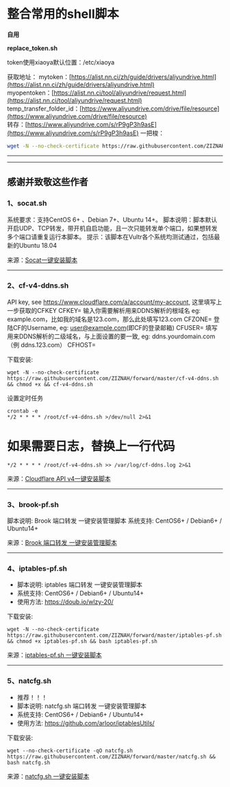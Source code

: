 
# 整合常用的shell脚本

**自用**

**replace_token.sh**

token使用xiaoya默认位置：/etc/xiaoya

获取地址：
mytoken：[https://alist.nn.ci/zh/guide/drivers/aliyundrive.html](https://alist.nn.ci/zh/guide/drivers/aliyundrive.html)  
myopentoken：[https://alist.nn.ci/tool/aliyundrive/request.html](https://alist.nn.ci/tool/aliyundrive/request.html)  
temp_transfer_folder_id：[https://www.aliyundrive.com/drive/file/resource](https://www.aliyundrive.com/drive/file/resource)  
转存：[https://www.aliyundrive.com/s/rP9gP3h9asE](https://www.aliyundrive.com/s/rP9gP3h9asE)
一把梭：
~~~bash
wget -N --no-check-certificate https://raw.githubusercontent.com/ZIZNAH/forward/master/replace_token.sh && chmod +x replace_token.sh && bash replace_token.sh
~~~
---------------------------------------------------------------------



------------------------------------------------------------------------------------------
**感谢并致敬这些作者**
------------------------------------------------------------------------------------------
### **1、socat.sh**

系统要求：支持CentOS 6+ 、Debian 7+、Ubuntu 14+。
脚本说明：脚本默认开启UDP、TCP转发，带开机自启功能，且一次只能转发单个端口，如果想转发多个端口请重复运行本脚本。
提示：该脚本在Vultr各个系统均测试通过，包括最新的Ubuntu 18.04

来源：[Socat一键安装脚本](https://www.moerats.com/archives/621/)

------------------------------------------------------------------------------------------

### **2、cf-v4-ddns.sh**

API key, see https://www.cloudflare.com/a/account/my-account,
这里填写上一步获取的CFKEY
CFKEY=
输入你需要解析用来DDNS解析的根域名 eg: example.com，比如我的域名是123.com，那么此处填写123.com
CFZONE=
登陆CF的Username, eg: user@example.com(即CF的登录邮箱)
CFUSER=
填写用来DDNS解析的二级域名，与上面设置的要一致, eg: ddns.yourdomain.com（例 ddns.123.com）
CFHOST=

下载安装:
~~~
wget -N --no-check-certificate https://raw.githubusercontent.com/ZIZNAH/forward/master/cf-v4-ddns.sh && chmod +x && cf-v4-ddns.sh 
~~~
设置定时任务
~~~
crontab -e
*/2 * * * * /root/cf-v4-ddns.sh >/dev/null 2>&1
~~~
# 如果需要日志，替换上一行代码
~~~
*/2 * * * * /root/cf-v4-ddns.sh >> /var/log/cf-ddns.log 2>&1
~~~
来源：[Cloudflare API v4一键安装脚本](https://github.com/yulewang/cloudflare-api-v4-ddns)

------------------------------------------------------------------------------------------

### **3、brook-pf.sh**

脚本说明: Brook 端口转发 一键安装管理脚本
系统支持: CentOS6+ / Debian6+ / Ubuntu14+

来源：[Brook 端口转发 一键安装管理脚本](https://github.com/ToyoDAdoubiBackup/doubi)

------------------------------------------------------------------------------------------

### **4、iptables-pf.sh**

- 脚本说明: iptables 端口转发 一键安装管理脚本
- 系统支持: CentOS6+ / Debian6+ / Ubuntu14+
- 使用方法: https://doub.io/wlzy-20/

下载安装:
~~~
wget -N --no-check-certificate https://raw.githubusercontent.com/ZIZNAH/forward/master/iptables-pf.sh && chmod +x iptables-pf.sh && bash iptables-pf.sh
~~~
来源：[iptables-pf.sh 一键安装脚本](https://github.com/ToyoDAdoubiBackup/doubi#iptables-pfsh)

------------------------------------------------------------------------------------------

### **5、natcfg.sh**

- 推荐！！！
- 脚本说明: natcfg.sh 端口转发 一键安装管理脚本
- 系统支持: CentOS6+ / Debian6+ / Ubuntu14+
- 使用方法: https://github.com/arloor/iptablesUtils/

下载安装:
~~~
wget --no-check-certificate -qO natcfg.sh https://raw.githubusercontent.com/ZIZNAH/forward/master/natcfg.sh && bash natcfg.sh
~~~
来源：[natcfg.sh 一键安装脚本](https://github.com/arloor/iptablesUtils/)

